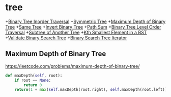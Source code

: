 # tree

+[Binary Tree Inorder Traversal](#binary-tree-inorder-traversal)
+[Symmetric Tree](#symmetric-tree)
+[Maximum Depth of Binary Tree](#maximum-depth-of-binary-tree)
+[Same Tree](#same-tree)
+[Invert Binary Tree](#invert-binary-tree)
+[Path Sum](#path-sum)
+[Binary Tree Level Order Traversal](#binary-tree-level-order-traversal)
+[Subtree of Another Tree](#subtree-of-another-tree)
+[Kth Smallest Element in a BST](#kth-smallest-element-in-a-bst)
+[Validate Binary Search Tree](#validate-binary-search-tree)
+[Binary Search Tree Iterator](#binary-search-tree-iterator)

## Maximum Depth of Binary Tree

https://leetcode.com/problems/maximum-depth-of-binary-tree/

```python
def maxDepth(self, root):       
    if root == None:
        return 0
    return(1 + max(self.maxDepth(root.right), self.maxDepth(root.left)))
```    
